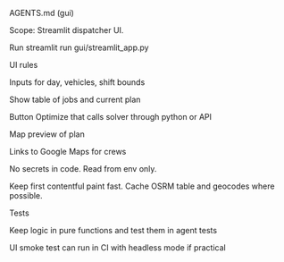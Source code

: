 AGENTS.md (gui)

Scope: Streamlit dispatcher UI.

Run
streamlit run gui/streamlit_app.py

UI rules

Inputs for day, vehicles, shift bounds

Show table of jobs and current plan

Button Optimize that calls solver through python or API

Map preview of plan

Links to Google Maps for crews

No secrets in code. Read from env only.

Keep first contentful paint fast. Cache OSRM table and geocodes where possible.

Tests

Keep logic in pure functions and test them in agent tests

UI smoke test can run in CI with headless mode if practical
